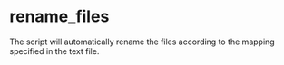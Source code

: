 # rename_files
The script will automatically rename the files according to the mapping specified in the text file.
